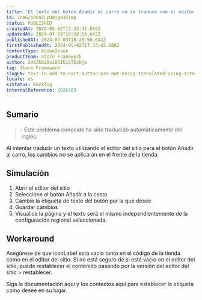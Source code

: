 ```yaml
---
title: 'El texto del botón Añadir al carro no se traduce con el editor del sitio.'
id: 7rA62h80a1LpDWjgd3SImp
status: PUBLISHED
createdAt: 2024-05-02T17:33:41.019Z
updatedAt: 2024-07-03T18:28:56.642Z
publishedAt: 2024-07-03T18:28:56.642Z
firstPublishedAt: 2024-05-02T17:33:42.188Z
contentType: knownIssue
productTeam: Store Framework
author: 2mXZkbi0oi061KicTExNjo
tag: Store Framework
slugEN: text-in-add-to-cart-button-are-not-being-translated-using-site-editor
locale: es
kiStatus: Backlog
internalReference: 1026103
---
```


## Sumario

>ℹ️ Este problema conocido ha sido traducido automáticamente del inglés.


Al intentar traducir un texto utilizando el editor del sitio para el botón Añadir al carro, los cambios no se aplicarán en el frente de la tienda.


##

## Simulación



1. Abrir el editor del sitio
2. Seleccione el botón Añadir a la cesta
3. Cambie la etiqueta de texto del botón por la que desee
4. Guardar cambios
5. Visualice la página y el texto será el mismo independientemente de la configuración regional seleccionada.



## Workaround


Asegúrese de que iconLabel está vacío tanto en el código de la tienda como en el editor del sitio.
Si no está seguro de si está vacío en el editor del sitio, puede restablecer el contenido pasando por la versión del editor del sitio > restablecer.

Siga la documentación aquí y los contextos aquí para establecer la etiqueta como desee en su lugar.




